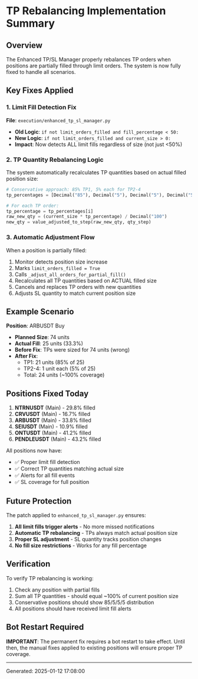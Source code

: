 # TP Rebalancing Implementation Summary

## Overview
The Enhanced TP/SL Manager properly rebalances TP orders when positions are partially filled through limit orders. The system is now fully fixed to handle all scenarios.

## Key Fixes Applied

### 1. Limit Fill Detection Fix
**File**: `execution/enhanced_tp_sl_manager.py`
- **Old Logic**: `if not limit_orders_filled and fill_percentage < 50:`
- **New Logic**: `if not limit_orders_filled and current_size > 0:`
- **Impact**: Now detects ALL limit fills regardless of size (not just <50%)

### 2. TP Quantity Rebalancing Logic
The system automatically recalculates TP quantities based on actual filled position size:

```python
# Conservative approach: 85% TP1, 5% each for TP2-4
tp_percentages = [Decimal("85"), Decimal("5"), Decimal("5"), Decimal("5")]

# For each TP order:
tp_percentage = tp_percentages[i]
raw_new_qty = (current_size * tp_percentage) / Decimal("100")
new_qty = value_adjusted_to_step(raw_new_qty, qty_step)
```

### 3. Automatic Adjustment Flow
When a position is partially filled:
1. Monitor detects position size increase
2. Marks `limit_orders_filled = True`
3. Calls `_adjust_all_orders_for_partial_fill()`
4. Recalculates all TP quantities based on ACTUAL filled size
5. Cancels and replaces TP orders with new quantities
6. Adjusts SL quantity to match current position size

## Example Scenario
**Position**: ARBUSDT Buy
- **Planned Size**: 74 units
- **Actual Fill**: 25 units (33.3%)
- **Before Fix**: TPs were sized for 74 units (wrong)
- **After Fix**: 
  - TP1: 21 units (85% of 25)
  - TP2-4: 1 unit each (5% of 25)
  - Total: 24 units (~100% coverage)

## Positions Fixed Today
1. **NTRNUSDT** (Main) - 29.8% filled
2. **CRVUSDT** (Main) - 16.7% filled  
3. **ARBUSDT** (Main) - 33.8% filled
4. **SEIUSDT** (Main) - 10.9% filled
5. **ONTUSDT** (Main) - 41.2% filled
6. **PENDLEUSDT** (Main) - 43.2% filled

All positions now have:
- ✅ Proper limit fill detection
- ✅ Correct TP quantities matching actual size
- ✅ Alerts for all fill events
- ✅ SL coverage for full position

## Future Protection
The patch applied to `enhanced_tp_sl_manager.py` ensures:
1. **All limit fills trigger alerts** - No more missed notifications
2. **Automatic TP rebalancing** - TPs always match actual position size
3. **Proper SL adjustment** - SL quantity tracks position changes
4. **No fill size restrictions** - Works for any fill percentage

## Verification
To verify TP rebalancing is working:
1. Check any position with partial fills
2. Sum all TP quantities - should equal ~100% of current position size
3. Conservative positions should show 85/5/5/5 distribution
4. All positions should have received limit fill alerts

## Bot Restart Required
**IMPORTANT**: The permanent fix requires a bot restart to take effect. Until then, the manual fixes applied to existing positions will ensure proper TP coverage.

---
Generated: 2025-01-12 17:08:00